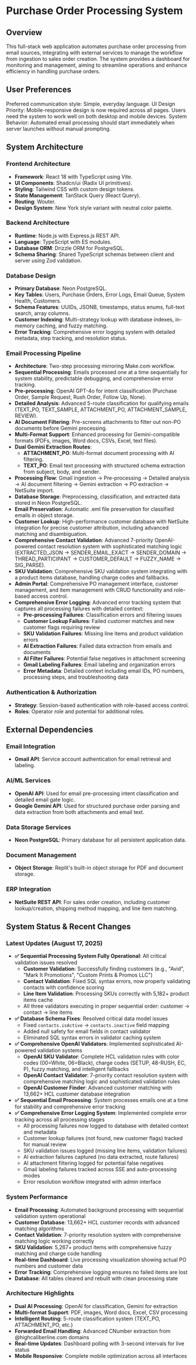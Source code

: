 # Purchase Order Processing System

## Overview
This full-stack web application automates purchase order processing from email sources, integrating with external services to manage the workflow from ingestion to sales order creation. The system provides a dashboard for monitoring and management, aiming to streamline operations and enhance efficiency in handling purchase orders.

## User Preferences
Preferred communication style: Simple, everyday language.
UI Design Priority: Mobile-responsive design is now required across all pages. Users need the system to work well on both desktop and mobile devices.
System Behavior: Automated email processing should start immediately when server launches without manual prompting.

## System Architecture

### Frontend Architecture
- **Framework**: React 18 with TypeScript using Vite.
- **UI Components**: Shadcn/ui (Radix UI primitives).
- **Styling**: Tailwind CSS with custom design tokens.
- **State Management**: TanStack Query (React Query).
- **Routing**: Wouter.
- **Design System**: New York style variant with neutral color palette.

### Backend Architecture
- **Runtime**: Node.js with Express.js REST API.
- **Language**: TypeScript with ES modules.
- **Database ORM**: Drizzle ORM for PostgreSQL.
- **Schema Sharing**: Shared TypeScript schemas between client and server using Zod validation.

### Database Design
- **Primary Database**: Neon PostgreSQL.
- **Key Tables**: Users, Purchase Orders, Error Logs, Email Queue, System Health, Customers.
- **Schema Features**: UUIDs, JSONB, timestamps, status enums, full-text search, array columns.
- **Customer Indexing**: Multi-strategy lookup with database indexes, in-memory caching, and fuzzy matching.
- **Error Tracking**: Comprehensive error logging system with detailed metadata, step tracking, and resolution status.

### Email Processing Pipeline
- **Architecture**: Two-step processing mirroring Make.com workflow.
- **Sequential Processing**: Emails processed one at a time sequentially for system stability, predictable debugging, and comprehensive error tracking.
- **Pre-processing**: OpenAI GPT-4o for intent classification (Purchase Order, Sample Request, Rush Order, Follow Up, None).
- **Detailed Analysis**: Advanced 5-route classification for qualifying emails (TEXT_PO, TEXT_SAMPLE, ATTACHMENT_PO, ATTACHMENT_SAMPLE, REVIEW).
- **AI Document Filtering**: Pre-screens attachments to filter out non-PO documents before Gemini processing.
- **Multi-Format Support**: Enhanced processing for Gemini-compatible formats (PDFs, images, Word docs, CSVs, Excel, text files).
- **Dual Gemini Extraction Routes**:
    - **ATTACHMENT_PO**: Multi-format document processing with AI filtering.
    - **TEXT_PO**: Email text processing with structured schema extraction from subject, body, and sender.
- **Processing Flow**: Gmail ingestion → Pre-processing → Detailed analysis → AI document filtering → Gemini extraction → PO extraction → NetSuite import.
- **Database Storage**: Preprocessing, classification, and extracted data stored in Neon PostgreSQL.
- **Email Preservation**: Automatic .eml file preservation for classified emails in object storage.
- **Customer Lookup**: High-performance customer database with NetSuite integration for precise customer attribution, including advanced matching and disambiguation.
- **Comprehensive Contact Validation**: Advanced 7-priority OpenAI-powered contact resolution system with sophisticated matching logic (EXTRACTED_JSON → SENDER_EMAIL_EXACT → SENDER_DOMAIN → THREAD_PARTICIPANT → CUSTOMER_DEFAULT → FUZZY_NAME → SIG_PARSE).
- **SKU Validation**: Comprehensive SKU validation system integrating with a product items database, handling charge codes and fallbacks.
- **Admin Portal**: Comprehensive PO management interface, customer management, and item management with CRUD functionality and role-based access control.
- **Comprehensive Error Logging**: Advanced error tracking system that captures all processing failures with detailed context:
    - **Pre-processing Failures**: Classification errors and filtering issues
    - **Customer Lookup Failures**: Failed customer matches and new customer flags requiring review
    - **SKU Validation Failures**: Missing line items and product validation errors
    - **AI Extraction Failures**: Failed data extraction from emails and documents
    - **AI Filter Failures**: Potential false negatives in attachment screening
    - **Gmail Labeling Failures**: Email labeling and organization errors
    - **Error Metadata**: Detailed context including email IDs, PO numbers, processing steps, and troubleshooting data

### Authentication & Authorization
- **Strategy**: Session-based authentication with role-based access control.
- **Roles**: Operator role and potential for additional roles.

## External Dependencies

### Email Integration
- **Gmail API**: Service account authentication for email retrieval and labeling.

### AI/ML Services
- **OpenAI API**: Used for email pre-processing intent classification and detailed email gate logic.
- **Google Gemini API**: Used for structured purchase order parsing and data extraction from both attachments and email text.

### Data Storage Services
- **Neon PostgreSQL**: Primary database for all persistent application data.

### Document Management
- **Object Storage**: Replit's built-in object storage for PDF and document storage.

### ERP Integration
- **NetSuite REST API**: For sales order creation, including customer lookup/creation, shipping method mapping, and line item matching.

## System Status & Recent Changes

### Latest Updates (August 17, 2025)
- **✅ Sequential Processing System Fully Operational**: All critical validation issues resolved
  - **Customer Validation**: Successfully finding customers (e.g., "Avid", "Mark It Promotions", "Custom Prints & Promos LLC")
  - **Contact Validation**: Fixed SQL syntax errors, now properly validating contacts with confidence scoring
  - **Line Item Validation**: Processing SKUs correctly with 5,182+ product items cache
  - All three validators executing in proper sequential order: customer → contact → line items
- **✅ Database Schema Fixes**: Resolved critical data model issues
  - Fixed `contacts.isActive` → `contacts.inactive` field mapping
  - Added null safety for email fields in contact validator
  - Eliminated SQL syntax errors in validator caching system
- **✅ Comprehensive OpenAI Validators**: Implemented sophisticated AI-powered validation systems
  - **OpenAI SKU Validator**: Complete HCL validation rules with color codes (00=White, 06=Black), charge codes (SETUP, 48-RUSH, EC, P), fuzzy matching, and intelligent fallbacks
  - **OpenAI Contact Validator**: 7-priority contact resolution system with comprehensive matching logic and sophisticated validation rules
  - **OpenAI Customer Finder**: Advanced customer matching with 13,662+ HCL customer database integration
- **✅ Sequential Email Processing**: System processes emails one at a time for stability and comprehensive error tracking
- **✅ Comprehensive Error Logging System**: Implemented complete error tracking across all processing stages
  - All processing failures now logged to database with detailed context and metadata
  - Customer lookup failures (not found, new customer flags) tracked for manual review
  - SKU validation issues logged (missing line items, validation failures)
  - AI extraction failures captured (no data extracted, route failures)
  - AI attachment filtering logged for potential false negatives
  - Gmail labeling failures tracked across SSE and auto-processing modes
  - Error resolution workflow integrated with admin interface

### System Performance
- **Email Processing**: Automated background processing with sequential validation system operational
- **Customer Database**: 13,662+ HCL customer records with advanced matching algorithms
- **Contact Validation**: 7-priority resolution system with comprehensive matching logic working correctly
- **SKU Validation**: 5,267+ product items with comprehensive fuzzy matching and charge code handling
- **Real-time Dashboard**: Live processing visualization showing actual PO numbers and customer data
- **Error Tracking**: Comprehensive logging ensures no failed items are lost
- **Database**: All tables cleared and rebuilt with clean processing state

### Architecture Highlights
- **Dual AI Processing**: OpenAI for classification, Gemini for extraction
- **Multi-format Support**: PDF, images, Word docs, Excel, CSV processing
- **Intelligent Routing**: 5-route classification system (TEXT_PO, ATTACHMENT_PO, etc.)
- **Forwarded Email Handling**: Advanced CNumber extraction from @highcaliberline.com domains
- **Real-time Updates**: Dashboard polling with 3-second intervals for live status
- **Mobile Responsive**: Complete mobile optimization across all interfaces